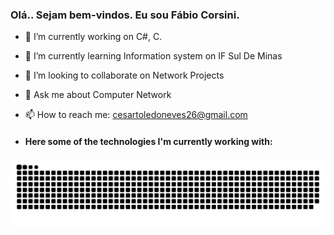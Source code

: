### Olá.. Sejam bem-vindos. Eu sou Fábio Corsini.

- 🔭 I’m currently working on C#, C.
- 🌱 I’m currently learning Information system on IF Sul De Minas
- 👯 I’m looking to collaborate on Network Projects
- 💬 Ask me about Computer Network 
- 📫 How to reach me: cesartoledoneves26@gmail.com


- #### Here some of the technologies I'm currently working with:


  
![Snake animation](https://github.com/fscorsini/fscorsini/blob/output/github-contribution-grid-snake-dark.svg)
